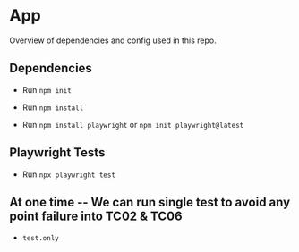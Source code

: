 # App

Overview of dependencies and config used in this repo.

## Dependencies

- Run `npm init`

- Run `npm install`

- Run `npm install playwright` or `npm init playwright@latest`



## Playwright Tests

- Run `npx playwright test`


## At one time -- We can run single test to avoid any point failure into TC02 & TC06
- `test.only`

